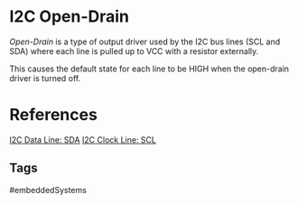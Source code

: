 # I2C Open-Drain 

*Open-Drain* is a type of output driver used by the I2C bus lines (SCL and SDA) where each line is pulled up to VCC with a resistor externally.

This causes the default state for each line to be HIGH when the open-drain driver is turned off.

# References
[I2C Data Line: SDA](../202112050552)
[I2C Clock Line: SCL](../202112050607)

## Tags
#embeddedSystems 
